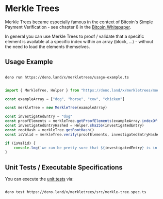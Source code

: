 # Merkle Trees 

Merkle Trees became especially famous in the context of Bitcoin's Simple Payment Verification - see chapter 8 in the [Bitcoin Whitepaper](https://bitcoin.org/bitcoin.pdf).  

In general you can use Merkle Trees to proof / validate that a specific element is available at a specific index within an array (block, ...) - without the need to load the elements themselves.  


## Usage Example

```sh

deno run https://deno.land/x/merkletrees/usage-example.ts

```

```ts  

import { MerkleTree, Helper } from "https://deno.land/x/merkletrees/mod.ts"

const exampleArray = ["dog", "horse", "cow", "chicken"]

const merkleTree = new MerkleTree(exampleArray)

const investigatedEntry = "dog"
const proofElements = merkleTree.getProofElements(exampleArray.indexOf(investigatedEntry))
const investigatedEntryHashed = Helper.sha256(investigatedEntry)
const rootHash = merkleTree.getRootHash()
const isValid = merkleTree.verify(proofElements, investigatedEntryHashed, rootHash, exampleArray.indexOf(investigatedEntry))

if (isValid) {
    console.log(`we can be pretty sure that ${investigatedEntry} is in the array at index: ${exampleArray.indexOf(investigatedEntry)}`)
} 

```

## Unit Tests / Executable Specifications

You can execute the [unit tests](https://github.com/distributed-ledger-technology/merkle-trees/blob/main/src/merkle-tree.spec.ts) via:  
  

```sh

deno test https://deno.land/x/merkletrees/src/merkle-tree.spec.ts

```


